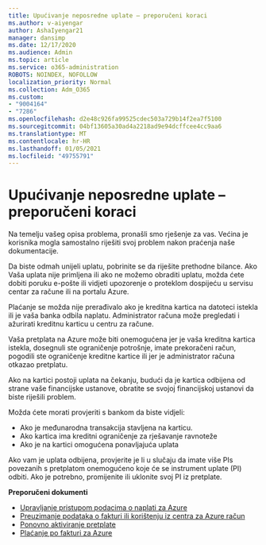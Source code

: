 ```yaml
---
title: Upućivanje neposredne uplate – preporučeni koraci
ms.author: v-aiyengar
author: AshaIyengar21
manager: dansimp
ms.date: 12/17/2020
ms.audience: Admin
ms.topic: article
ms.service: o365-administration
ROBOTS: NOINDEX, NOFOLLOW
localization_priority: Normal
ms.collection: Adm_O365
ms.custom:
- "9004164"
- "7286"
ms.openlocfilehash: d2e48c926fa99525cdec503a729b14f2ea7f5100
ms.sourcegitcommit: 04bf13605a30ad4a2218ad9e94dcffcee4cc9aa6
ms.translationtype: MT
ms.contentlocale: hr-HR
ms.lasthandoff: 01/05/2021
ms.locfileid: "49755791"
---
```

# <a name="make-immediate-payment---recommended-steps"></a>Upućivanje neposredne uplate – preporučeni koraci

Na temelju vašeg opisa problema, pronašli smo rješenje za vas. Većina je korisnika mogla samostalno riješiti svoj problem nakon praćenja naše dokumentacije.

Da biste odmah unijeli uplatu, pobrinite se da riješite prethodne bilance. Ako Vaša uplata nije primljena ili ako ne možemo obraditi uplatu, možda ćete dobiti poruku e-pošte ili vidjeti upozorenje o proteklom dospijeću u servisu centar za račune ili na portalu Azure. 

Plaćanje se možda nije prerađivalo ako je kreditna kartica na datoteci istekla ili je vaša banka odbila naplatu. Administrator računa može pregledati i ažurirati kreditnu karticu u centru za račune. 

Vaša pretplata na Azure može biti onemogućena jer je vaša kreditna kartica istekla, dosegnuli ste ograničenje potrošnje, imate prekoračeni račun, pogodili ste ograničenje kreditne kartice ili jer je administrator računa otkazao pretplatu.  

Ako na kartici postoji uplata na čekanju, budući da je kartica odbijena od strane vaše financijske ustanove, obratite se svojoj financijskoj ustanovi da biste riješili problem.  

Možda ćete morati provjeriti s bankom da biste vidjeli:

- Ako je međunarodna transakcija stavljena na karticu. 
- Ako kartica ima kreditni ograničenje za rješavanje ravnoteže 
- Ako je na kartici omogućena ponavljajuća uplata 

Ako vam je uplata odbijena, provjerite je li u slučaju da imate više PIs povezanih s pretplatom onemogućeno koje će se instrument uplate (PI) odbiti. Ako je potrebno, promijenite ili uklonite svoj PI iz pretplate. 

**Preporučeni dokumenti** 

- [Upravljanje pristupom podacima o naplati za Azure](https://docs.microsoft.com/azure/billing/billing-manage-access?WT.mc_id=Portal-Microsoft_Azure_Support)
- [Preuzimanje podataka o fakturi ili korištenju iz centra za Azure račun](https://docs.microsoft.com/azure/billing/billing-download-azure-invoice-daily-usage-date?WT.mc_id=Portal-Microsoft_Azure_Support)
- [Ponovno aktiviranje pretplate](https://docs.microsoft.com/azure/billing/billing-subscription-become-disable?WT.mc_id=Portal-Microsoft_Azure_Support)
- [Plaćanje po fakturi za Azure](https://docs.microsoft.com/azure/cost-management-billing/manage/pay-by-invoice) 
